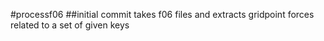 #processf06
##initial commit takes f06 files and extracts gridpoint forces related to a set of given keys
